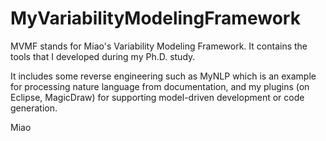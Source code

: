 MyVariabilityModelingFramework
==============================
MVMF stands for Miao's Variability Modeling Framework. It contains the tools that I developed during my Ph.D. study.

It includes some reverse engineering such as MyNLP which is an example for processing nature language from documentation, and my plugins (on Eclipse, MagicDraw) for supporting model-driven development or code generation.

Miao
